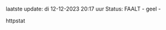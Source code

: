 laatste update: 
di 12-12-2023 20:17   uur 
Status: FAALT - geel - 
<div class="service Y">httpstat</div>